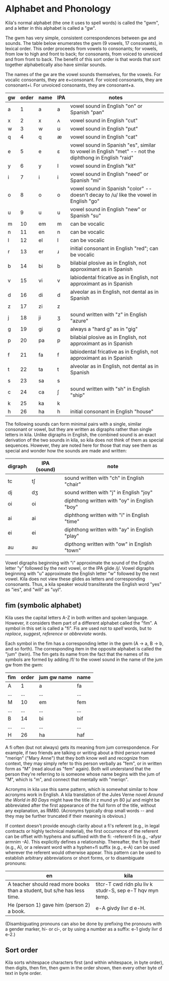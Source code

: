 # Alphabet and Phonology

Kila's normal alphabet (the one it uses to spell words) is called the "gwm", and a letter in this alphabet is called a "gw".

The gwm has very simple, consistent correspondences between gw and sounds. The table below enumerates the gwm (9 vowels, 17 consonants), in lexical order. This order proceeds from vowels to consonants; for vowels, from low to high and front to back; for consonants, from voiced to unvoiced and from front to back. The benefit of this sort order is that words that sort together alphabetically also have similar sounds.

The names of the gw are the vowel sounds themselves, for the vowels. For vocalic consonants, they are e+consonant. For voiced consonants, they are consonant+i. For unvoiced consonants, they are consonant+a.

gw | order | name | IPA | notes
--- | --- | --- | --- | ---
a | 1 | a | a | vowel sound in English "on" or Spanish "pan"
x | 2 | x | ʌ | vowel sound in English "cut"
w | 3 | w | ʊ | vowel sound in English "put"
q | 4 | q | æ | vowel sound in English "cat"
e | 5 | e | ɛ | vowel sound in Spanish "es", similar to vowel in English "met" -- not the diphthong in English "raid"
y | 6 | y | I | vowel sound in English "kit"
i | 7 | i | i | vowel sound in English "need" or Spanish "mi"
o | 8 | o | o | vowel sound in Spanish "color" -- doesn't decay to /u/ like the vowel in English "go"
u | 9 | u | u | vowel sound in English "new" or Spanish "su"
m | 10 | em | m | can be vocalic
n | 11 | en | n | can be vocalic
l | 12 | el | l | can be vocalic
r | 13 | er | ɹ | initial consonant in English "red"; can be vocalic
b | 14 | bi | b | bilabial plosive as in English, not approximant as in Spanish
v | 15 | vi | v | labiodental fricative as in English, not approximant as in Spanish
d | 16 | di | d | alveolar as in English, not dental as in Spanish 
z | 17 | zi | z | 
j | 18 | ji | ʒ | sound written with "z" in English "azure"
g | 19 | gi | ɡ | always a "hard g" as in "gig"
p | 20 | pa | p | bilabial plosive as in English, not approximant as in Spanish
f | 21 | fa | f | labiodental fricative as in English, not approximant as in Spanish
t | 22 | ta | t | alveolar as in English, not dental as in Spanish
s | 23 | sa | s | 
c | 24 | ca | ʃ | sound written with "sh" in English "ship"
k | 25 | ka | k |
h | 26 | ha | h | initial consonant in English "house"

The following sounds can form minimal pairs with a single, similar consonant or vowel, but they are written as digraphs rather than single letters in kila. Unlike digraphs in English, the combined sound is an exact derivation of the two sounds in kila, so kila does not think of them as special sequences. However, they are noted here for those that may see them as special and wonder how the sounds are made and written:

digraph | IPA (sound) | note
--- | --- | ---
tc | tʃ | sound written with "ch" in English "chair"
dj | dʒ | sound written with "j" in English "joy"
oi | oi | diphthong written with "oy" in English "boy"
ai | ai | diphthong written with "i" in English "time"
ei | ei | diphthong written with "ay" in English "play"
au | au | dipthong written with "ow" in English "town"

Vowel digraphs beginning with "i" approximate the sound of the English letter "y" followed by the next vowel, or the IPA glide /j/. Vowel digraphs beginning with "u" approximate the English letter "w" followed by the next vowel. Kila does not view these glides as letters and corresponding consonants. Thus, a kila speaker would transliterate the English word "yes" as "ies", and "will" as "uyl".

## fim (symbolic alphabet)
Kila uses the capital letters A-Z in both written and spoken language. However, it considers them part of a different alphabet called the "fim". A symbol in this set is called a "fi". Fis are used not to *spell* words, but to *replace*, *suggest*, *reference* or *abbreviate* words.

Each symbol in the fim has a corresponding letter in the gwm (A &rarr; a, B &rarr; b, and so forth). The corresponding item in the opposite alphabet is called the "jum" (twin). The fim gets its name from the fact that the names of its symbols are formed by adding /f/ to the vowel sound in the name of the jum gw from the gwm:

fim | order | jum gw name | name
--- | --- | --- | ---
A | 1 | a | fa
... | ... | ... | ...
M | 10 | em | fem
... | ... | ... | ...
B | 14 | bi | bif
... | ... | ... | ...
H | 26 | ha | haf

A fi often (but not always) gets its meaning from jum correspondence. For example, if two friends are talking or writing about a third person named "meriqn" ("Mary Anne") that they both know well and recognize from context, they may simply refer to this person verbally as "fem", or in written form as "M" (read aloud as "fem" again). Both will understand that the person they're referring to is someone whose name begins with the jum of "M", which is "m", and connect that mentally with "meriqn".

Acronyms in kila use this same pattern, which is somewhat similar to how acronyms work in English. A kila translation of the Jules Verne novel *Around the World in 80 Days* might have the title /ri z mund yn 80 ju/ and might be abbreviated after the first appearance of the full form of the title, without any explanation, as RM80. (Acronyms typically drop small words -- and they may be further truncated if their meaning is obvious.)

If context doesn't provide enough clarity about a fi's referent (e.g., in legal contracts or highly technical material), the first occurrence of the referent can be offset with hyphens and suffixed with the fi: -referent-fi (e.g., -afysr armnim -A). This explicitly defines a relationship. Thereafter, the fi by itself (e.g., A), or a relevant word with a hyphen+fi suffix (e.g., e-A) can be used wherever the referent would otherwise appear. This pattern can be used to establish arbitrary abbreviations or short forms, or to disambiguate pronouns:

en | kila
--- | ---
A teacher should read more books than a student, but s/he has less time. | titcr-T cwd ridn plu liv k studr-S, sep e-T hqv myn temp.
He (person 1) gave him (person 2) a book. | e-A givdy livr d e-H.

(Disambiguating pronouns can also be done by prefixing the pronouns with a gender marker, hi- or ci-, or by using a number as a suffix: e-1 givdy livr d e-2.)  

## Sort order
Kila sorts whitespace characters first (and within whitespace, in byte order), then digits, then fim, then gwm in the order shown, then every other byte of text in byte order.

